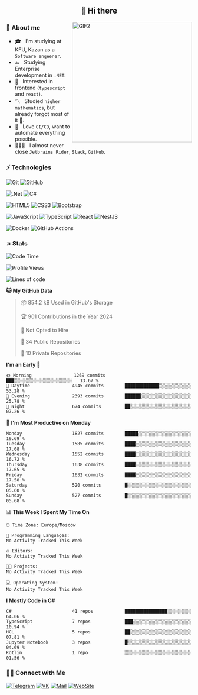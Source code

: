 <h2 align="center">👋 Hi there</h1>
<img align="right" alt="GIF2" src="https://user-images.githubusercontent.com/77479370/183249372-b46e9216-d622-4f3a-ad67-84b1a2c3049c.gif" width="325"/>


<h3>🧐 About me</h3>

- 🎓 &nbsp; I'm studying at KFU, Kazan as a `Software engeener`.
- 🔙 &nbsp; Studying Enterprise development in `.NET`.
- 💠 &nbsp; Interested in frontend (`typescript` and `react`).
- 〽️ &nbsp; Studied `higher mathematics`, but already forgot most of it 🤪.
- 💚 &nbsp; Love `CI/CD`, want to automate everything possible.
- 👨🏻‍💻 &nbsp; I almost never close `Jetbrains Rider`, `Slack`, `GitHub`. 


<h3>⚡ Technologies</h3>

![Git](https://img.shields.io/badge/git-%23F05033.svg?style=for-the-badge&logo=git&logoColor=white)
![GitHub](https://img.shields.io/badge/GitHub-100000?style=for-the-badge&logo=github&logoColor=white)

![.Net](https://img.shields.io/badge/.NET-5C2D91?style=for-the-badge&logo=.net&logoColor=white)
![C#](https://img.shields.io/badge/c%23-%23239120.svg?style=for-the-badge&logo=c-sharp&logoColor=white)

![HTML5](https://img.shields.io/badge/html5-%23E34F26.svg?style=for-the-badge&logo=html5&logoColor=white)
![CSS3](https://img.shields.io/badge/css3-%231572B6.svg?style=for-the-badge&logo=css3&logoColor=white)
![Bootstrap](https://img.shields.io/badge/Bootstrap-563D7C?style=for-the-badge&logo=bootstrap&logoColor=white)

![JavaScript](https://img.shields.io/badge/javascript-%23323330.svg?style=for-the-badge&logo=javascript&logoColor=%23F7DF1E)
![TypeScript](https://img.shields.io/badge/typescript-%23007ACC.svg?style=for-the-badge&logo=typescript&logoColor=white)
![React](https://img.shields.io/badge/react-%2320232a.svg?style=for-the-badge&logo=react&logoColor=%2361DAFB)
![NestJS](https://img.shields.io/badge/nestjs-E0234E?style=for-the-badge&logo=nestjs&logoColor=white)

![Docker](https://img.shields.io/badge/docker-%230db7ed.svg?style=for-the-badge&logo=docker&logoColor=white)
![GitHub Actions](https://img.shields.io/badge/github%20actions-%232671E5.svg?style=for-the-badge&logo=githubactions&logoColor=white)


<h3>↗️ Stats</h3>


<!--START_SECTION:waka-->
![Code Time](http://img.shields.io/badge/Code%20Time-923%20hrs%2025%20mins-blue)

![Profile Views](http://img.shields.io/badge/Profile%20Views-0-blue)

![Lines of code](https://img.shields.io/badge/From%20Hello%20World%20I%27ve%20Written-3.3%20million%20lines%20of%20code-blue)

**🐱 My GitHub Data** 

> 📦 854.2 kB Used in GitHub's Storage 
 > 
> 🏆 901 Contributions in the Year 2024
 > 
> 🚫 Not Opted to Hire
 > 
> 📜 34 Public Repositories 
 > 
> 🔑 10 Private Repositories 
 > 
**I'm an Early 🐤** 

```text
🌞 Morning                1269 commits        ███░░░░░░░░░░░░░░░░░░░░░░   13.67 % 
🌆 Daytime                4945 commits        █████████████░░░░░░░░░░░░   53.28 % 
🌃 Evening                2393 commits        ██████░░░░░░░░░░░░░░░░░░░   25.78 % 
🌙 Night                  674 commits         ██░░░░░░░░░░░░░░░░░░░░░░░   07.26 % 
```
📅 **I'm Most Productive on Monday** 

```text
Monday                   1827 commits        █████░░░░░░░░░░░░░░░░░░░░   19.69 % 
Tuesday                  1585 commits        ████░░░░░░░░░░░░░░░░░░░░░   17.08 % 
Wednesday                1552 commits        ████░░░░░░░░░░░░░░░░░░░░░   16.72 % 
Thursday                 1638 commits        ████░░░░░░░░░░░░░░░░░░░░░   17.65 % 
Friday                   1632 commits        ████░░░░░░░░░░░░░░░░░░░░░   17.58 % 
Saturday                 520 commits         █░░░░░░░░░░░░░░░░░░░░░░░░   05.60 % 
Sunday                   527 commits         █░░░░░░░░░░░░░░░░░░░░░░░░   05.68 % 
```


📊 **This Week I Spent My Time On** 

```text
🕑︎ Time Zone: Europe/Moscow

💬 Programming Languages: 
No Activity Tracked This Week

🔥 Editors: 
No Activity Tracked This Week

🐱‍💻 Projects: 
No Activity Tracked This Week

💻 Operating System: 
No Activity Tracked This Week
```

**I Mostly Code in C#** 

```text
C#                       41 repos            ████████████████░░░░░░░░░   64.06 % 
TypeScript               7 repos             ███░░░░░░░░░░░░░░░░░░░░░░   10.94 % 
HCL                      5 repos             ██░░░░░░░░░░░░░░░░░░░░░░░   07.81 % 
Jupyter Notebook         3 repos             █░░░░░░░░░░░░░░░░░░░░░░░░   04.69 % 
Kotlin                   1 repo              ░░░░░░░░░░░░░░░░░░░░░░░░░   01.56 % 
```




<!--END_SECTION:waka-->


<h3> 🤝🏻 Connect with Me </h3>

[![Telegram](https://img.shields.io/badge/Telegram-2CA5E0?style=for-the-badge&logo=telegram&logoColor=white)](https://t.me/ASLipatov)
[![VK](https://img.shields.io/badge/вконтакте-%232E87FB.svg?&style=for-the-badge&logo=vk&logoColor=white)](https://vk.com/lipatov.alexander)
[![Mail](https://img.shields.io/badge/Email-red?&style=for-the-badge&logo=Mail.Ru)](mailto:lipatov.work@bk.ru)
[![WebSite](https://img.shields.io/badge/-lipatovalexander.github.io-green?style=for-the-badge)](https://lipatovalexander.github.io)
